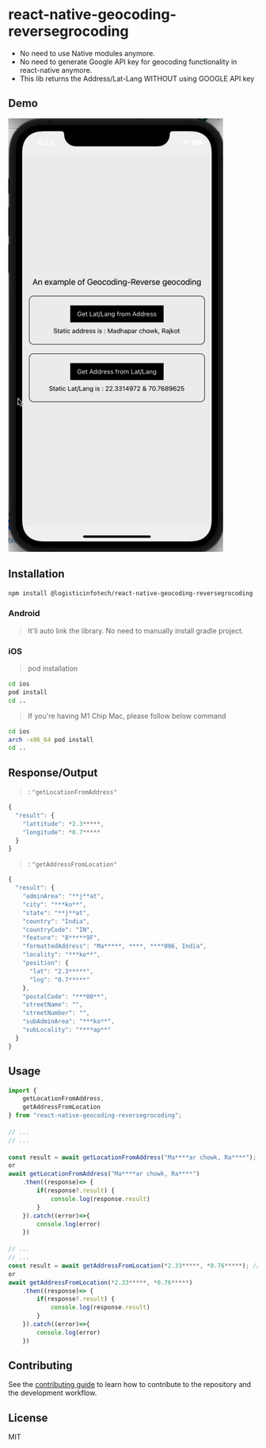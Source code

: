 # react-native-geocoding-reversegrocoding

* No need to use Native modules anymore.
* No need to generate Google API key for geocoding functionality in react-native anymore.
* This lib returns the Address/Lat-Lang WITHOUT using GOOGLE API key

## Demo

![This demo.](https://raw.githubusercontent.com/logisticinfotech/react-native-geocoding-reversgeocoding/main/react-native-geocoding-reversegeocoding.gif?token=GHSAT0AAAAAABUL243UMV7P42UHDDBNN4OAYVG4HNQ "This is a sample.")

## Installation

```sh
npm install @logisticinfotech/react-native-geocoding-reversegrocoding
```

### Android 
> It'll auto link the library. No need to manually install gradle project.

### iOS
> pod installation

```sh
cd ios
pod install
cd ..
```
> If you're having M1 Chip Mac, please follow below command

```sh
cd ios
arch -x86_64 pod install
cd ..
```

## Response/Output

> : `"getLocationFromAddress"`

```js
{
  "result": {
    "lattitude": *2.3*****,
    "longitude": *0.7*****
  }
}
```
> : `"getAddressFromLocation"`

```js
{
  "result": {
    "adminArea": "**j**at",
    "city": "***ko**",
    "state": "**j**at",
    "country": "India",
    "countryCode": "IN",
    "feature": "8*****9F",
    "formattedAddress": "Ma*****, ****, ****006, India",
    "locality": "***ko**",
    "position": {
      "lat": "2.3*****",
      "lng": "0.7*****"
    },
    "postalCode": "***00**",
    "streetName": "",
    "streetNumber": "",
    "subAdminArea": "***ko**",
    "subLocality": "****ap**"
  }
}
```

## Usage

```js
import { 
    getLocationFromAddress, 
    getAddressFromLocation 
} from "react-native-geocoding-reversegrocoding";

// ...
// ...

const result = await getLocationFromAddress("Ma****ar chowk, Ra****"); // String
or
await getLocationFromAddress("Ma****ar chowk, Ra****")
    .then((response)=> {
        if(response?.result) {
            console.log(response.result)
        }
    }).catch((error)=>{
        console.log(error)
    })

// ...
// ...
const result = await getAddressFromLocation(*2.33*****, *0.76*****); // Double
or
await getAddressFromLocation(*2.33*****, *0.76*****)
    .then((response)=> {
        if(response?.result) {
            console.log(response.result)
        }
    }).catch((error)=>{
        console.log(error)
    })
```

## Contributing

See the [contributing guide](CONTRIBUTING.md) to learn how to contribute to the repository and the development workflow.

## License

MIT

